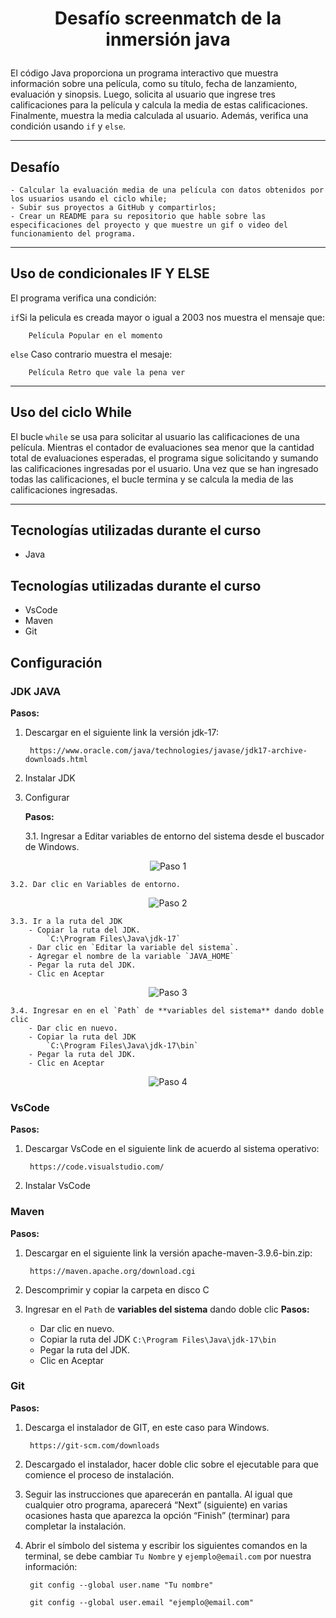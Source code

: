 # <p align="center">Desafío screenmatch de la inmersión java</p>

El código Java proporciona un programa interactivo que muestra información sobre una película, como su título, fecha de lanzamiento, evaluación y sinopsis. Luego, solicita al usuario que ingrese tres calificaciones para la película y calcula la media de estas calificaciones. Finalmente, muestra la media calculada al usuario. 
Además, verifica una condición usando `if` y `else`.

---

## Desafío
    - Calcular la evaluación media de una película con datos obtenidos por los usuarios usando el ciclo while;
    - Subir sus proyectos a GitHub y compartirlos;
    - Crear un README para su repositorio que hable sobre las especificaciones del proyecto y que muestre un gif o video del funcionamiento del programa.
    
---

## Uso de condicionales IF Y ELSE
El programa verifica una condición:

`if`Si la pelicula es creada mayor o igual a 2003 nos muestra el mensaje que: 

        Película Popular en el momento

`else` Caso contrario muestra el mesaje:

        Película Retro que vale la pena ver

---


## Uso del ciclo While

El bucle `while` se usa para solicitar al usuario las calificaciones de una película. Mientras el contador de evaluaciones sea menor que la cantidad total de evaluaciones esperadas, el programa sigue solicitando y sumando las calificaciones ingresadas por el usuario. Una vez que se han ingresado todas las calificaciones, el bucle termina y se calcula la media de las calificaciones ingresadas.

---

## Tecnologías utilizadas durante el curso
* Java

## Tecnologías utilizadas durante el curso
* VsCode
* Maven
* Git

## Configuración

### JDK JAVA 
**Pasos:**

1. Descargar en el siguiente link la versión jdk-17:

        https://www.oracle.com/java/technologies/javase/jdk17-archive-downloads.html

2. Instalar JDK



3. Configurar 

    **Pasos:**

    3.1. Ingresar a Editar variables de entorno del sistema desde el buscador de Windows.

<p align="center">
  <img src="https://live.staticflickr.com/65535/53690397931_335ee366a8.jpg" alt="Paso 1"/>
</p>

    3.2. Dar clic en Variables de entorno.

<p align="center">
  <img src="https://live.staticflickr.com/65535/53690611433_df0ed822d6.jpg" alt="Paso 2"/>
</p>

    3.3. Ir a la ruta del JDK 
        - Copiar la ruta del JDK.
            `C:\Program Files\Java\jdk-17`
        - Dar clic en `Editar la variable del sistema`.
        - Agregar el nombre de la variable `JAVA_HOME`
        - Pegar la ruta del JDK.
        - Clic en Aceptar

<p align="center">
  <img src="https://live.staticflickr.com/65535/53689516437_0d5b5c50fb.jpg" alt="Paso 3"/>
</p>
    
    3.4. Ingresar en en el `Path` de **variables del sistema** dando doble clic
        - Dar clic en nuevo.
        - Copiar la ruta del JDK
            `C:\Program Files\Java\jdk-17\bin`
        - Pegar la ruta del JDK.
        - Clic en Aceptar

<p align="center">
  <img src="https://live.staticflickr.com/65535/53690748379_622c125c14.jpg" alt="Paso 4"/>
</p>

### VsCode

   **Pasos:**

1. Descargar VsCode en el siguiente link de acuerdo al sistema operativo:

        https://code.visualstudio.com/

2. Instalar VsCode 

### Maven

**Pasos:**

1. Descargar en el siguiente link la versión apache-maven-3.9.6-bin.zip:

        https://maven.apache.org/download.cgi

2.  Descomprimir y copiar la carpeta en disco C
        
3.  Ingresar en el `Path` de **variables del sistema** dando doble clic
    **Pasos:**
    - Dar clic en nuevo.
    - Copiar la ruta del JDK
        `C:\Program Files\Java\jdk-17\bin`
    - Pegar la ruta del JDK.
    - Clic en Aceptar

### Git

**Pasos:**

1. Descarga el instalador de GIT, en este caso para Windows.
        
        https://git-scm.com/downloads

2. Descargado el instalador, hacer doble clic sobre el ejecutable para que comience el proceso de instalación.
3. Seguir las instrucciones que aparecerán en pantalla. Al igual que cualquier otro programa, aparecerá “Next” (siguiente) en varias ocasiones hasta que aparezca la opción “Finish” (terminar) para completar la instalación.
4. Abrir el símbolo del sistema y escribir los siguientes comandos en la terminal, se debe cambiar `Tu Nombre` y `ejemplo@email.com` por nuestra información:
    
        git config --global user.name "Tu nombre"

        git config --global user.email "ejemplo@email.com"

